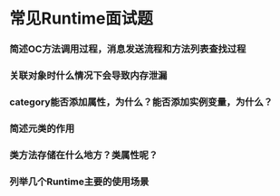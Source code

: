 # 常见Runtime面试题

### 简述OC方法调用过程，消息发送流程和方法列表查找过程

### 关联对象时什么情况下会导致内存泄漏

### category能否添加属性，为什么？能否添加实例变量，为什么？

### 简述元类的作用

### 类方法存储在什么地方？类属性呢？

### 列举几个Runtime主要的使用场景